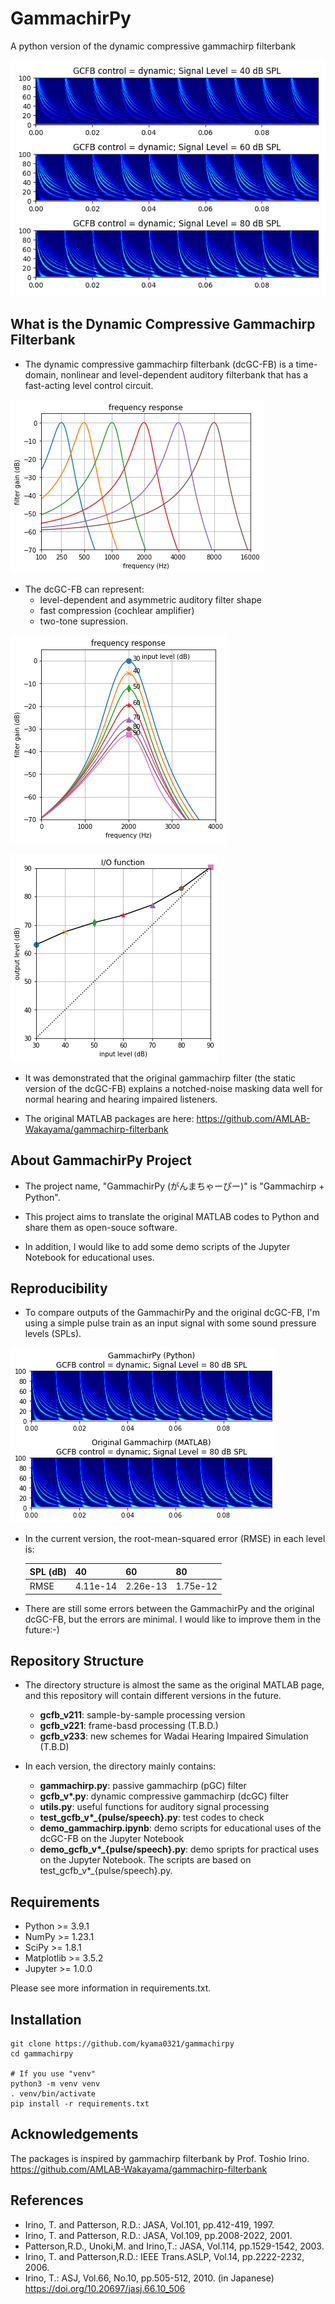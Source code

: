 # GammachirPy

A python version of the dynamic compressive gammachirp filterbank

![](./figs/gammachirpy_pulse.jpg)

## What is the Dynamic Compressive Gammachirp Filterbank

- The dynamic compressive gammachirp filterbank (dcGC-FB) is a time-domain, nonlinear and level-dependent auditory filterbank that has a fast-acting level control circuit.

![](./figs/frequency_response.jpg)

- The dcGC-FB can represent:
  - level-dependent and asymmetric auditory filter shape
  - fast compression (cochlear amplifier)
  - two-tone supression.

![](./figs/filter_level_dependency.jpg)

![](./figs/IO_function.jpg)

- It was demonstrated that the original gammachirp filter (the static version of the dcGC-FB) explains a notched-noise masking data well for normal hearing and hearing impaired listeners.
  
- The original MATLAB packages are here:
  <https://github.com/AMLAB-Wakayama/gammachirp-filterbank>

## About GammachirPy Project

- The project name, "GammachirPy (がんまちゃーぴー)" is "Gammachirp + Python".

- This project aims to translate the original MATLAB codes to Python and share them as open-souce software.
  
- In addition, I would like to add some demo scripts of the Jupyter Notebook for educational uses.

## Reproducibility

- To compare outputs of the GammachirPy and the original dcGC-FB, I'm using a simple pulse train as an input signal with some sound pressure levels (SPLs).
  
![](./figs/gammachirpy_gammachirp.jpg)

- In the current version, the root-mean-squared error (RMSE) in each level is:

    | SPL (dB) | 40 | 60 | 80 |
    | --- | --- | --- | --- |
    | RMSE    | 4.11e-14 | 2.26e-13 | 1.75e-12 |

- There are still some errors between the GammachirPy and the original dcGC-FB, but the errors are minimal. I would like to improve them in the future:-)

## Repository Structure

- The directory structure is almost the same as the original MATLAB page, and this repository will contain different versions in the future.
  - **gcfb_v211**: sample-by-sample processing version
  - **gcfb_v221**: frame-basd processing (T.B.D.)
  - **gcfb_v233**: new schemes for Wadai Hearing Impaired Simulation (T.B.D)

- In each version, the directory mainly contains:
  - **gammachirp.py**: passive gammachirp (pGC) filter
  - **gcfb_v\*.py**: dynamic compressive gammachirp (dcGC) filter
  - **utils.py**: useful functions for auditory signal processing
  - **test_gcfb_v\*_{pulse/speech}.py**: test codes to check
  - **demo_gammachirp.ipynb**: demo scripts for educational uses of the dcGC-FB on the Jupyter Notebook
  - **demo_gcfb_v\*_{pulse/speech}.py**: demo spripts for practical uses on the Jupyter Notebook. The scripts are based on test_gcfb_v*_{pulse/speech}.py. 

## Requirements

- Python >= 3.9.1
- NumPy >= 1.23.1
- SciPy >= 1.8.1
- Matplotlib >= 3.5.2
- Jupyter >= 1.0.0

Please see more information in requirements.txt. 

## Installation

    git clone https://github.com/kyama0321/gammachirpy
    cd gammachirpy

    # If you use "venv"
    python3 -m venv venv
    . venv/bin/activate
    pip install -r requirements.txt

## Acknowledgements

The packages is inspired by gammachirp filterbank by Prof. Toshio Irino. <https://github.com/AMLAB-Wakayama/gammachirp-filterbank>

## References

- Irino, T. and Patterson, R.D.: JASA, Vol.101, pp.412-419, 1997.
- Irino, T. and Patterson, R.D.: JASA, Vol.109, pp.2008-2022, 2001.
- Patterson,R.D., Unoki,M. and Irino,T.: JASA, Vol.114, pp.1529-1542, 2003.
- Irino, T. and Patterson,R.D.: IEEE Trans.ASLP, Vol.14, pp.2222-2232, 2006.
- Irino, T.: ASJ, Vol.66, No.10, pp.505-512, 2010. (in Japanese)
<https://doi.org/10.20697/jasj.66.10_506>

